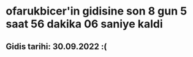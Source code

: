 # ofarukbicer'in gidisine son 8 gun 5 saat 56 dakika 06 saniye kaldi

## Gidis tarihi: 30.09.2022 :(
